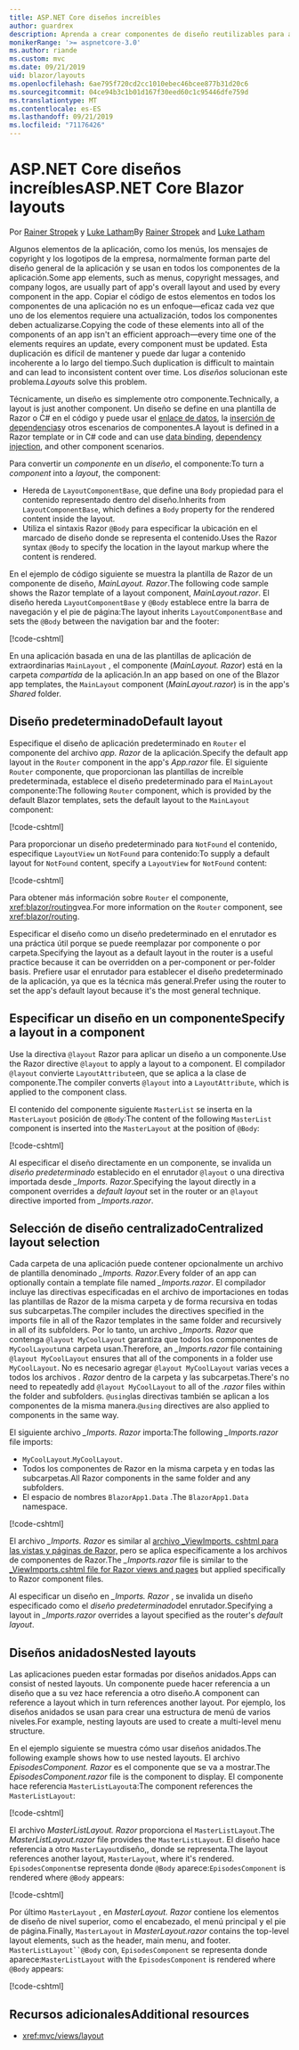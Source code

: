 ```yaml
---
title: ASP.NET Core diseños increíbles
author: guardrex
description: Aprenda a crear componentes de diseño reutilizables para aplicaciones increíbles.
monikerRange: '>= aspnetcore-3.0'
ms.author: riande
ms.custom: mvc
ms.date: 09/21/2019
uid: blazor/layouts
ms.openlocfilehash: 6ae795f720cd2cc1010ebec46bcee877b31d20c6
ms.sourcegitcommit: 04ce94b3c1b01d167f30eed60c1c95446dfe759d
ms.translationtype: MT
ms.contentlocale: es-ES
ms.lasthandoff: 09/21/2019
ms.locfileid: "71176426"
---
```

# <a name="aspnet-core-blazor-layouts"></a><span data-ttu-id="e3534-103">ASP.NET Core diseños increíbles</span><span class="sxs-lookup"><span data-stu-id="e3534-103">ASP.NET Core Blazor layouts</span></span>

<span data-ttu-id="e3534-104">Por [Rainer Stropek](https://www.timecockpit.com) y [Luke Latham](https://github.com/guardrex)</span><span class="sxs-lookup"><span data-stu-id="e3534-104">By [Rainer Stropek](https://www.timecockpit.com) and [Luke Latham](https://github.com/guardrex)</span></span>

<span data-ttu-id="e3534-105">Algunos elementos de la aplicación, como los menús, los mensajes de copyright y los logotipos de la empresa, normalmente forman parte del diseño general de la aplicación y se usan en todos los componentes de la aplicación.</span><span class="sxs-lookup"><span data-stu-id="e3534-105">Some app elements, such as menus, copyright messages, and company logos, are usually part of app's overall layout and used by every component in the app.</span></span> <span data-ttu-id="e3534-106">Copiar el código de estos elementos en todos los componentes de una aplicación no es un enfoque&mdash;eficaz cada vez que uno de los elementos requiere una actualización, todos los componentes deben actualizarse.</span><span class="sxs-lookup"><span data-stu-id="e3534-106">Copying the code of these elements into all of the components of an app isn't an efficient approach&mdash;every time one of the elements requires an update, every component must be updated.</span></span> <span data-ttu-id="e3534-107">Esta duplicación es difícil de mantener y puede dar lugar a contenido incoherente a lo largo del tiempo.</span><span class="sxs-lookup"><span data-stu-id="e3534-107">Such duplication is difficult to maintain and can lead to inconsistent content over time.</span></span> <span data-ttu-id="e3534-108">Los *diseños* solucionan este problema.</span><span class="sxs-lookup"><span data-stu-id="e3534-108">*Layouts* solve this problem.</span></span>

<span data-ttu-id="e3534-109">Técnicamente, un diseño es simplemente otro componente.</span><span class="sxs-lookup"><span data-stu-id="e3534-109">Technically, a layout is just another component.</span></span> <span data-ttu-id="e3534-110">Un diseño se define en una plantilla de Razor o C# en el código y puede usar el [enlace de datos](xref:blazor/components#data-binding), la [inserción de dependencias](xref:blazor/dependency-injection)y otros escenarios de componentes.</span><span class="sxs-lookup"><span data-stu-id="e3534-110">A layout is defined in a Razor template or in C# code and can use [data binding](xref:blazor/components#data-binding), [dependency injection](xref:blazor/dependency-injection), and other component scenarios.</span></span>

<span data-ttu-id="e3534-111">Para convertir un *componente* en un *diseño*, el componente:</span><span class="sxs-lookup"><span data-stu-id="e3534-111">To turn a *component* into a *layout*, the component:</span></span>

* <span data-ttu-id="e3534-112">Hereda de `LayoutComponentBase`, que define una `Body` propiedad para el contenido representado dentro del diseño.</span><span class="sxs-lookup"><span data-stu-id="e3534-112">Inherits from `LayoutComponentBase`, which defines a `Body` property for the rendered content inside the layout.</span></span>
* <span data-ttu-id="e3534-113">Utiliza el sintaxis Razor `@Body` para especificar la ubicación en el marcado de diseño donde se representa el contenido.</span><span class="sxs-lookup"><span data-stu-id="e3534-113">Uses the Razor syntax `@Body` to specify the location in the layout markup where the content is rendered.</span></span>

<span data-ttu-id="e3534-114">En el ejemplo de código siguiente se muestra la plantilla de Razor de un componente de diseño, *MainLayout. Razor*.</span><span class="sxs-lookup"><span data-stu-id="e3534-114">The following code sample shows the Razor template of a layout component, *MainLayout.razor*.</span></span> <span data-ttu-id="e3534-115">El diseño hereda `LayoutComponentBase` y `@Body` establece entre la barra de navegación y el pie de página:</span><span class="sxs-lookup"><span data-stu-id="e3534-115">The layout inherits `LayoutComponentBase` and sets the `@Body` between the navigation bar and the footer:</span></span>

[!code-cshtml[](layouts/sample_snapshot/3.x/MainLayout.razor?highlight=1,13)]

<span data-ttu-id="e3534-116">En una aplicación basada en una de las plantillas de aplicación de extraordinarias `MainLayout` , el componente (*MainLayout. Razor*) está en la carpeta *compartida* de la aplicación.</span><span class="sxs-lookup"><span data-stu-id="e3534-116">In an app based on one of the Blazor app templates, the `MainLayout` component (*MainLayout.razor*) is in the app's *Shared* folder.</span></span>

## <a name="default-layout"></a><span data-ttu-id="e3534-117">Diseño predeterminado</span><span class="sxs-lookup"><span data-stu-id="e3534-117">Default layout</span></span>

<span data-ttu-id="e3534-118">Especifique el diseño de aplicación predeterminado en `Router` el componente del archivo *app. Razor* de la aplicación.</span><span class="sxs-lookup"><span data-stu-id="e3534-118">Specify the default app layout in the `Router` component in the app's *App.razor* file.</span></span> <span data-ttu-id="e3534-119">El siguiente `Router` componente, que proporcionan las plantillas de increíble predeterminada, establece el diseño predeterminado para el `MainLayout` componente:</span><span class="sxs-lookup"><span data-stu-id="e3534-119">The following `Router` component, which is provided by the default Blazor templates, sets the default layout to the `MainLayout` component:</span></span>

[!code-cshtml[](layouts/sample_snapshot/3.x/App1.razor?highlight=3)]

<span data-ttu-id="e3534-120">Para proporcionar un diseño predeterminado para `NotFound` el contenido, especifique `LayoutView` un `NotFound` para contenido:</span><span class="sxs-lookup"><span data-stu-id="e3534-120">To supply a default layout for `NotFound` content, specify a `LayoutView` for `NotFound` content:</span></span>

[!code-cshtml[](layouts/sample_snapshot/3.x/App2.razor?highlight=6-9)]

<span data-ttu-id="e3534-121">Para obtener más información sobre `Router` el componente, <xref:blazor/routing>vea.</span><span class="sxs-lookup"><span data-stu-id="e3534-121">For more information on the `Router` component, see <xref:blazor/routing>.</span></span>

<span data-ttu-id="e3534-122">Especificar el diseño como un diseño predeterminado en el enrutador es una práctica útil porque se puede reemplazar por componente o por carpeta.</span><span class="sxs-lookup"><span data-stu-id="e3534-122">Specifying the layout as a default layout in the router is a useful practice because it can be overridden on a per-component or per-folder basis.</span></span> <span data-ttu-id="e3534-123">Prefiere usar el enrutador para establecer el diseño predeterminado de la aplicación, ya que es la técnica más general.</span><span class="sxs-lookup"><span data-stu-id="e3534-123">Prefer using the router to set the app's default layout because it's the most general technique.</span></span>

## <a name="specify-a-layout-in-a-component"></a><span data-ttu-id="e3534-124">Especificar un diseño en un componente</span><span class="sxs-lookup"><span data-stu-id="e3534-124">Specify a layout in a component</span></span>

<span data-ttu-id="e3534-125">Use la directiva `@layout` Razor para aplicar un diseño a un componente.</span><span class="sxs-lookup"><span data-stu-id="e3534-125">Use the Razor directive `@layout` to apply a layout to a component.</span></span> <span data-ttu-id="e3534-126">El compilador `@layout` convierte `LayoutAttribute`en, que se aplica a la clase de componente.</span><span class="sxs-lookup"><span data-stu-id="e3534-126">The compiler converts `@layout` into a `LayoutAttribute`, which is applied to the component class.</span></span>

<span data-ttu-id="e3534-127">El contenido del componente siguiente `MasterList` se inserta en la `MasterLayout` posición de `@Body`:</span><span class="sxs-lookup"><span data-stu-id="e3534-127">The content of the following `MasterList` component is inserted into the `MasterLayout` at the position of `@Body`:</span></span>

[!code-cshtml[](layouts/sample_snapshot/3.x/MasterList.razor?highlight=1)]

<span data-ttu-id="e3534-128">Al especificar el diseño directamente en un componente, se invalida un *diseño predeterminado* establecido en el enrutador `@layout` o una directiva importada desde *_Imports. Razor*.</span><span class="sxs-lookup"><span data-stu-id="e3534-128">Specifying the layout directly in a component overrides a *default layout* set in the router or an `@layout` directive imported from *_Imports.razor*.</span></span>

## <a name="centralized-layout-selection"></a><span data-ttu-id="e3534-129">Selección de diseño centralizado</span><span class="sxs-lookup"><span data-stu-id="e3534-129">Centralized layout selection</span></span>

<span data-ttu-id="e3534-130">Cada carpeta de una aplicación puede contener opcionalmente un archivo de plantilla denominado *_Imports. Razor*.</span><span class="sxs-lookup"><span data-stu-id="e3534-130">Every folder of an app can optionally contain a template file named *_Imports.razor*.</span></span> <span data-ttu-id="e3534-131">El compilador incluye las directivas especificadas en el archivo de importaciones en todas las plantillas de Razor de la misma carpeta y de forma recursiva en todas sus subcarpetas.</span><span class="sxs-lookup"><span data-stu-id="e3534-131">The compiler includes the directives specified in the imports file in all of the Razor templates in the same folder and recursively in all of its subfolders.</span></span> <span data-ttu-id="e3534-132">Por lo tanto, un archivo *_Imports. Razor* que contenga `@layout MyCoolLayout` garantiza que todos los componentes de `MyCoolLayout`una carpeta usan.</span><span class="sxs-lookup"><span data-stu-id="e3534-132">Therefore, an *_Imports.razor* file containing `@layout MyCoolLayout` ensures that all of the components in a folder use `MyCoolLayout`.</span></span> <span data-ttu-id="e3534-133">No es necesario agregar `@layout MyCoolLayout` varias veces a todos los archivos *. Razor* dentro de la carpeta y las subcarpetas.</span><span class="sxs-lookup"><span data-stu-id="e3534-133">There's no need to repeatedly add `@layout MyCoolLayout` to all of the *.razor* files within the folder and subfolders.</span></span> <span data-ttu-id="e3534-134">`@using`las directivas también se aplican a los componentes de la misma manera.</span><span class="sxs-lookup"><span data-stu-id="e3534-134">`@using` directives are also applied to components in the same way.</span></span>

<span data-ttu-id="e3534-135">El siguiente archivo *_Imports. Razor* importa:</span><span class="sxs-lookup"><span data-stu-id="e3534-135">The following *_Imports.razor* file imports:</span></span>

* <span data-ttu-id="e3534-136">`MyCoolLayout`.</span><span class="sxs-lookup"><span data-stu-id="e3534-136">`MyCoolLayout`.</span></span>
* <span data-ttu-id="e3534-137">Todos los componentes de Razor en la misma carpeta y en todas las subcarpetas.</span><span class="sxs-lookup"><span data-stu-id="e3534-137">All Razor components in the same folder and any subfolders.</span></span>
* <span data-ttu-id="e3534-138">El espacio de nombres `BlazorApp1.Data` .</span><span class="sxs-lookup"><span data-stu-id="e3534-138">The `BlazorApp1.Data` namespace.</span></span>
 
[!code-cshtml[](layouts/sample_snapshot/3.x/_Imports.razor)]

<span data-ttu-id="e3534-139">El archivo *_Imports. Razor* es similar al [archivo _ViewImports. cshtml para las vistas y páginas de Razor,](xref:mvc/views/layout#importing-shared-directives) pero se aplica específicamente a los archivos de componentes de Razor.</span><span class="sxs-lookup"><span data-stu-id="e3534-139">The *_Imports.razor* file is similar to the [_ViewImports.cshtml file for Razor views and pages](xref:mvc/views/layout#importing-shared-directives) but applied specifically to Razor component files.</span></span>

<span data-ttu-id="e3534-140">Al especificar un diseño en *_Imports. Razor* , se invalida un diseño especificado como el *diseño predeterminado*del enrutador.</span><span class="sxs-lookup"><span data-stu-id="e3534-140">Specifying a layout in *_Imports.razor* overrides a layout specified as the router's *default layout*.</span></span>

## <a name="nested-layouts"></a><span data-ttu-id="e3534-141">Diseños anidados</span><span class="sxs-lookup"><span data-stu-id="e3534-141">Nested layouts</span></span>

<span data-ttu-id="e3534-142">Las aplicaciones pueden estar formadas por diseños anidados.</span><span class="sxs-lookup"><span data-stu-id="e3534-142">Apps can consist of nested layouts.</span></span> <span data-ttu-id="e3534-143">Un componente puede hacer referencia a un diseño que a su vez hace referencia a otro diseño.</span><span class="sxs-lookup"><span data-stu-id="e3534-143">A component can reference a layout which in turn references another layout.</span></span> <span data-ttu-id="e3534-144">Por ejemplo, los diseños anidados se usan para crear una estructura de menú de varios niveles.</span><span class="sxs-lookup"><span data-stu-id="e3534-144">For example, nesting layouts are used to create a multi-level menu structure.</span></span>

<span data-ttu-id="e3534-145">En el ejemplo siguiente se muestra cómo usar diseños anidados.</span><span class="sxs-lookup"><span data-stu-id="e3534-145">The following example shows how to use nested layouts.</span></span> <span data-ttu-id="e3534-146">El archivo *EpisodesComponent. Razor* es el componente que se va a mostrar.</span><span class="sxs-lookup"><span data-stu-id="e3534-146">The *EpisodesComponent.razor* file is the component to display.</span></span> <span data-ttu-id="e3534-147">El componente hace referencia `MasterListLayout`a:</span><span class="sxs-lookup"><span data-stu-id="e3534-147">The component references the `MasterListLayout`:</span></span>

[!code-cshtml[](layouts/sample_snapshot/3.x/EpisodesComponent.razor?highlight=1)]

<span data-ttu-id="e3534-148">El archivo *MasterListLayout. Razor* proporciona el `MasterListLayout`.</span><span class="sxs-lookup"><span data-stu-id="e3534-148">The *MasterListLayout.razor* file provides the `MasterListLayout`.</span></span> <span data-ttu-id="e3534-149">El diseño hace referencia a otro `MasterLayout`diseño,, donde se representa.</span><span class="sxs-lookup"><span data-stu-id="e3534-149">The layout references another layout, `MasterLayout`, where it's rendered.</span></span> <span data-ttu-id="e3534-150">`EpisodesComponent`se representa donde `@Body` aparece:</span><span class="sxs-lookup"><span data-stu-id="e3534-150">`EpisodesComponent` is rendered where `@Body` appears:</span></span>

[!code-cshtml[](layouts/sample_snapshot/3.x/MasterListLayout.razor?highlight=1,9)]

<span data-ttu-id="e3534-151">Por último `MasterLayout` , en *MasterLayout. Razor* contiene los elementos de diseño de nivel superior, como el encabezado, el menú principal y el pie de página.</span><span class="sxs-lookup"><span data-stu-id="e3534-151">Finally, `MasterLayout` in *MasterLayout.razor* contains the top-level layout elements, such as the header, main menu, and footer.</span></span> <span data-ttu-id="e3534-152">`MasterListLayout``@Body` con, `EpisodesComponent` se representa donde aparece:</span><span class="sxs-lookup"><span data-stu-id="e3534-152">`MasterListLayout` with the `EpisodesComponent` is rendered where `@Body` appears:</span></span>

[!code-cshtml[](layouts/sample_snapshot/3.x/MasterLayout.razor?highlight=6)]

## <a name="additional-resources"></a><span data-ttu-id="e3534-153">Recursos adicionales</span><span class="sxs-lookup"><span data-stu-id="e3534-153">Additional resources</span></span>

* <xref:mvc/views/layout>
